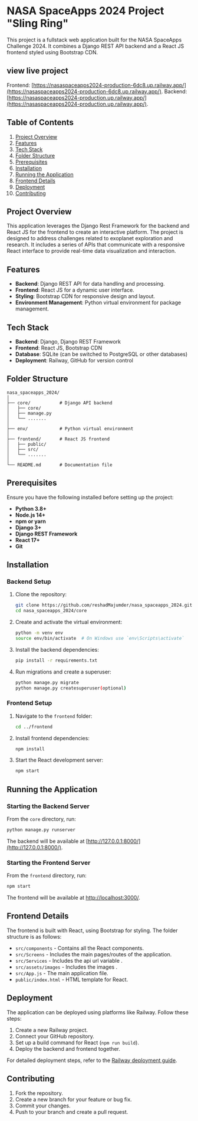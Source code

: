 # NASA SpaceApps 2024 Project "Sling Ring"

This project is a fullstack web application built for the NASA SpaceApps Challenge 2024. It combines a Django REST API backend and a React JS frontend styled using Bootstrap CDN.
## view live project
Frontend: [https://nasaspaceapps2024-production-6dc8.up.railway.app/](https://nasaspaceapps2024-production-6dc8.up.railway.app/).
Backend:[https://nasaspaceapps2024-production.up.railway.app/](https://nasaspaceapps2024-production.up.railway.app/).

## Table of Contents

1. [Project Overview](#project-overview)
2. [Features](#features)
3. [Tech Stack](#tech-stack)
4. [Folder Structure](#folder-structure)
5. [Prerequisites](#prerequisites)
6. [Installation](#installation)
7. [Running the Application](#running-the-application)
8. [Frontend Details](#frontend-details)
9. [Deployment](#deployment)
10. [Contributing](#contributing)


## Project Overview

This application leverages the Django Rest Framework for the backend and React JS for the frontend to create an interactive platform. The project is designed to address challenges related to exoplanet exploration and research. It includes a series of APIs that communicate with a responsive React interface to provide real-time data visualization and interaction.

## Features

- **Backend**: Django REST API for data handling and processing.
- **Frontend**: React JS for a dynamic user interface.
- **Styling**: Bootstrap CDN for responsive design and layout.
- **Environment Management**: Python virtual environment for package management.

## Tech Stack

- **Backend**: Django, Django REST Framework
- **Frontend**: React JS, Bootstrap CDN
- **Database**: SQLite (can be switched to PostgreSQL or other databases)
- **Deployment**: Railway, GitHub for version control

## Folder Structure

```plaintext
nasa_spaceapps_2024/
│
├── core/           # Django API backend
│   ├── core/
│   ├── manage.py
│   └── .......
│
├── env/            # Python virtual environment 
│
├── frontend/       # React JS frontend
│   ├── public/
│   ├── src/
│   └── .......
│
└── README.md       # Documentation file
```

## Prerequisites

Ensure you have the following installed before setting up the project:

- **Python 3.8+**
- **Node.js 14+**
- **npm or yarn**
- **Django 3+**
- **Django REST Framework**
- **React 17+**
- **Git**

## Installation

### Backend Setup

1. Clone the repository:
   ```bash
   git clone https://github.com/reshadMajumder/nasa_spaceapps_2024.git
   cd nasa_spaceapps_2024/core
   ```

2. Create and activate the virtual environment:
   ```bash
   python -m venv env
   source env/bin/activate  # On Windows use `env\Scripts\activate`
   ```

3. Install the backend dependencies:
   ```bash
   pip install -r requirements.txt
   ```

4. Run migrations and create a superuser:
   ```bash
   python manage.py migrate
   python manage.py createsuperuser(optional)
   ```

### Frontend Setup

1. Navigate to the `frontend` folder:
   ```bash
   cd ../frontend
   ```

2. Install frontend dependencies:
   ```bash
   npm install
   ```

3. Start the React development server:
   ```bash
   npm start
   ```

## Running the Application

### Starting the Backend Server

From the `core` directory, run:
```bash
python manage.py runserver
```

The backend will be available at [http://127.0.0.1:8000/](http://127.0.0.1:8000/).

### Starting the Frontend Server

From the `frontend` directory, run:
```bash
npm start
```

The frontend will be available at [http://localhost:3000/](http://localhost:3000/).



## Frontend Details

The frontend is built with React, using Bootstrap for styling. The folder structure is as follows:

- `src/components` - Contains all the React components.
- `src/Screens` - Includes the main pages/routes of the application.
- `src/Services` - Includes the api url variable .
- `src/assets/images` - Includes the images .
- `src/App.js` - The main application file.
- `public/index.html` - HTML template for React.

## Deployment

The application can be deployed using platforms like Railway. Follow these steps:

1. Create a new Railway project.
2. Connect your GitHub repository.
3. Set up a build command for React (`npm run build`).
4. Deploy the backend and frontend together.

For detailed deployment steps, refer to the [Railway deployment guide](https://docs.railway.app/).

## Contributing

1. Fork the repository.
2. Create a new branch for your feature or bug fix.
3. Commit your changes.
4. Push to your branch and create a pull request.




